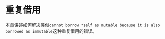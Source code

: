 # 重复借用

本章讲述如何解决类似`cannot borrow *self as mutable because it is also borrowed as immutable`这种重复借用的错误。
